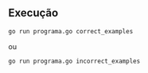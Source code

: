 ## Execução

```sh
go run programa.go correct_examples
```

ou

```sh
go run programa.go incorrect_examples
```
